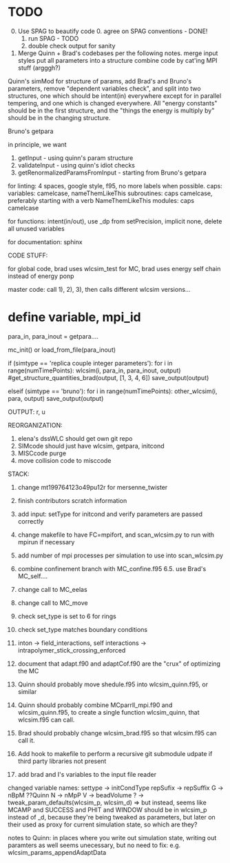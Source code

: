 # TODO

0) Use SPAG to beautify code
    0. agree on SPAG conventions - DONE!
    1. run SPAG - TODO
    2. double check output for sanity
1) Merge Quinn + Brad's codebases per the following notes.
merge input styles
put all parameters into a structure
combine code by cat'ing
MPI stuff (argggh?)

Quinn's simMod for structure of params, add Brad's and Bruno's parameters, remove
"dependent variables check", and split into two structures, one which should be
intent(in) everywhere except for in parallel tempering, and one which is changed
everywhere. All "energy constants" should be in the first structure, and the
"things the energy is multiply by" should be in the changing structure.

Bruno's getpara

in principle, we want
1) getInput - using quinn's param structure
2) validateInput - using quinn's idiot checks
3) getRenormalizedParamsFromInput - starting from Bruno's getpara

for linting:
4 spaces, google style, f95, no more labels when possible.
caps:
variables: camelcase, nameThemLikeThis
subroutines: caps camelcase, preferably starting with a verb NameThemLikeThis
modules: caps camelcase

for functions:
intent(in/out), use _dp from setPrecision, implicit none,
delete all unused variables

for documentation:
sphinx



CODE STUFF:

for global code, brad uses wlcsim_test
for MC, brad uses energy self chain instead of energy ponp

master code:
    call 1), 2), 3), then calls different wlcsim versions...

# define variable, mpi_id

para_in, para_inout = getpara....

mc_init() or load_from_file(para_inout)

if (simtype == 'replica couple integer parameters'):
    for i in range(numTimePoints):
        wlcsim(i, para_in, para_inout, output)
        #get_structure_quantities_brad(output, [1, 3, 4, 6])
        save_output(output)

elseif (simtype == 'bruno'):
    for i in range(numTimePoints):
        other_wlcsim(i, para, output)
        save_output(output)

OUTPUT:
r, u

REORGANIZATION:
1) elena's dssWLC should get own git repo
2) SIMcode should just have wlcsim, getpara, initcond
3) MISCcode purge
4) move collision code to misccode


STACK:
1. change mt199764123o49pu12r for mersenne_twister
2. finish contributors scratch information
3. add input: setType for initcond and verify parameters are passed correctly
4. change makefile to have FC=mpifort, and scan_wlcsim.py to run with mpirun if
   necessary
5. add number of mpi processes per simulation to use into scan_wlcsim.py
6. combine confinement branch with MC_confine.f95
6.5. use Brad's MC_self....
7. change call to MC_eelas
8. change call to MC_move
9. check set_type is set to 6 for rings
10. check set_type matches boundary conditions
11. inton -> field_interactions, self interactions -> intrapolymer_stick_crossing_enforced
13. document that adapt.f90 and adaptCof.f90 are the "crux" of optimizing the MC

15. Quinn should probably move shedule.f95 into wlcsim_quinn.f95, or similar
16. Quinn should probably combine MCparrll_mpi.f90 and wlcsim_quinn.f95, to
    create a single function wlcsim_quinn, that wlcsim.f95 can call.
17. Brad should probably change wlcsim_brad.f95 so that wlcsim.f95 can call it.

18. Add hook to makefile to perform a recursive git submodule udpate if third
    party libraries not present

19. add brad and I's variables to the input file reader

changed variable names:
settype -> initCondType
repSufix -> repSuffix
G -> nBpM ??Quinn
N -> nMpP
V -> beadVolume
? -> tweak_param_defaults(wlcsim_p, wlcsim_d)
    => but instead, seems like MCAMP and SUCCESS and PHIT and WINDOW should
    be in wlcsim_p instead of _d, because they're being tweaked as parameters,
    but later on their used as proxy for current simulation state, so which
    are they?

notes to Quinn:
in places where you write out simulation state, writing out paramters as
well seems unecessary, but no need to fix: 
e.g. wlcsim_params_appendAdaptData

